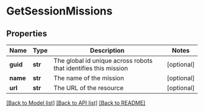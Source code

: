 # GetSessionMissions

## Properties
Name | Type | Description | Notes
------------ | ------------- | ------------- | -------------
**guid** | **str** | The global id unique across robots that identifies this mission | [optional] 
**name** | **str** | The name of the mission | [optional] 
**url** | **str** | The URL of the resource | [optional] 

[[Back to Model list]](../README.md#documentation-for-models) [[Back to API list]](../README.md#documentation-for-api-endpoints) [[Back to README]](../README.md)

